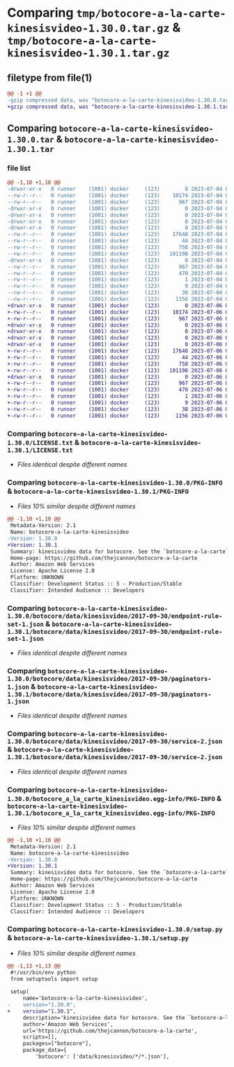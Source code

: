 # Comparing `tmp/botocore-a-la-carte-kinesisvideo-1.30.0.tar.gz` & `tmp/botocore-a-la-carte-kinesisvideo-1.30.1.tar.gz`

## filetype from file(1)

```diff
@@ -1 +1 @@
-gzip compressed data, was "botocore-a-la-carte-kinesisvideo-1.30.0.tar", last modified: Tue Jul  4 01:44:41 2023, max compression
+gzip compressed data, was "botocore-a-la-carte-kinesisvideo-1.30.1.tar", last modified: Thu Jul  6 01:45:12 2023, max compression
```

## Comparing `botocore-a-la-carte-kinesisvideo-1.30.0.tar` & `botocore-a-la-carte-kinesisvideo-1.30.1.tar`

### file list

```diff
@@ -1,18 +1,18 @@
-drwxr-xr-x   0 runner    (1001) docker     (123)        0 2023-07-04 01:44:41.850662 botocore-a-la-carte-kinesisvideo-1.30.0/
--rw-r--r--   0 runner    (1001) docker     (123)    10174 2023-07-04 01:44:41.000000 botocore-a-la-carte-kinesisvideo-1.30.0/LICENSE.txt
--rw-r--r--   0 runner    (1001) docker     (123)      967 2023-07-04 01:44:41.850662 botocore-a-la-carte-kinesisvideo-1.30.0/PKG-INFO
-drwxr-xr-x   0 runner    (1001) docker     (123)        0 2023-07-04 01:44:41.846662 botocore-a-la-carte-kinesisvideo-1.30.0/botocore/
-drwxr-xr-x   0 runner    (1001) docker     (123)        0 2023-07-04 01:44:41.846662 botocore-a-la-carte-kinesisvideo-1.30.0/botocore/data/
-drwxr-xr-x   0 runner    (1001) docker     (123)        0 2023-07-04 01:44:41.846662 botocore-a-la-carte-kinesisvideo-1.30.0/botocore/data/kinesisvideo/
-drwxr-xr-x   0 runner    (1001) docker     (123)        0 2023-07-04 01:44:41.850662 botocore-a-la-carte-kinesisvideo-1.30.0/botocore/data/kinesisvideo/2017-09-30/
--rw-r--r--   0 runner    (1001) docker     (123)    17648 2023-07-04 01:44:02.000000 botocore-a-la-carte-kinesisvideo-1.30.0/botocore/data/kinesisvideo/2017-09-30/endpoint-rule-set-1.json
--rw-r--r--   0 runner    (1001) docker     (123)       44 2023-07-04 01:44:02.000000 botocore-a-la-carte-kinesisvideo-1.30.0/botocore/data/kinesisvideo/2017-09-30/examples-1.json
--rw-r--r--   0 runner    (1001) docker     (123)      758 2023-07-04 01:44:02.000000 botocore-a-la-carte-kinesisvideo-1.30.0/botocore/data/kinesisvideo/2017-09-30/paginators-1.json
--rw-r--r--   0 runner    (1001) docker     (123)   101198 2023-07-04 01:44:02.000000 botocore-a-la-carte-kinesisvideo-1.30.0/botocore/data/kinesisvideo/2017-09-30/service-2.json
-drwxr-xr-x   0 runner    (1001) docker     (123)        0 2023-07-04 01:44:41.850662 botocore-a-la-carte-kinesisvideo-1.30.0/botocore_a_la_carte_kinesisvideo.egg-info/
--rw-r--r--   0 runner    (1001) docker     (123)      967 2023-07-04 01:44:41.000000 botocore-a-la-carte-kinesisvideo-1.30.0/botocore_a_la_carte_kinesisvideo.egg-info/PKG-INFO
--rw-r--r--   0 runner    (1001) docker     (123)      470 2023-07-04 01:44:41.000000 botocore-a-la-carte-kinesisvideo-1.30.0/botocore_a_la_carte_kinesisvideo.egg-info/SOURCES.txt
--rw-r--r--   0 runner    (1001) docker     (123)        1 2023-07-04 01:44:41.000000 botocore-a-la-carte-kinesisvideo-1.30.0/botocore_a_la_carte_kinesisvideo.egg-info/dependency_links.txt
--rw-r--r--   0 runner    (1001) docker     (123)        9 2023-07-04 01:44:41.000000 botocore-a-la-carte-kinesisvideo-1.30.0/botocore_a_la_carte_kinesisvideo.egg-info/top_level.txt
--rw-r--r--   0 runner    (1001) docker     (123)       38 2023-07-04 01:44:41.850662 botocore-a-la-carte-kinesisvideo-1.30.0/setup.cfg
--rw-r--r--   0 runner    (1001) docker     (123)     1156 2023-07-04 01:44:41.000000 botocore-a-la-carte-kinesisvideo-1.30.0/setup.py
+drwxr-xr-x   0 runner    (1001) docker     (123)        0 2023-07-06 01:45:12.914925 botocore-a-la-carte-kinesisvideo-1.30.1/
+-rw-r--r--   0 runner    (1001) docker     (123)    10174 2023-07-06 01:45:12.000000 botocore-a-la-carte-kinesisvideo-1.30.1/LICENSE.txt
+-rw-r--r--   0 runner    (1001) docker     (123)      967 2023-07-06 01:45:12.914925 botocore-a-la-carte-kinesisvideo-1.30.1/PKG-INFO
+drwxr-xr-x   0 runner    (1001) docker     (123)        0 2023-07-06 01:45:12.914925 botocore-a-la-carte-kinesisvideo-1.30.1/botocore/
+drwxr-xr-x   0 runner    (1001) docker     (123)        0 2023-07-06 01:45:12.914925 botocore-a-la-carte-kinesisvideo-1.30.1/botocore/data/
+drwxr-xr-x   0 runner    (1001) docker     (123)        0 2023-07-06 01:45:12.914925 botocore-a-la-carte-kinesisvideo-1.30.1/botocore/data/kinesisvideo/
+drwxr-xr-x   0 runner    (1001) docker     (123)        0 2023-07-06 01:45:12.914925 botocore-a-la-carte-kinesisvideo-1.30.1/botocore/data/kinesisvideo/2017-09-30/
+-rw-r--r--   0 runner    (1001) docker     (123)    17648 2023-07-06 01:44:40.000000 botocore-a-la-carte-kinesisvideo-1.30.1/botocore/data/kinesisvideo/2017-09-30/endpoint-rule-set-1.json
+-rw-r--r--   0 runner    (1001) docker     (123)       44 2023-07-06 01:44:40.000000 botocore-a-la-carte-kinesisvideo-1.30.1/botocore/data/kinesisvideo/2017-09-30/examples-1.json
+-rw-r--r--   0 runner    (1001) docker     (123)      758 2023-07-06 01:44:40.000000 botocore-a-la-carte-kinesisvideo-1.30.1/botocore/data/kinesisvideo/2017-09-30/paginators-1.json
+-rw-r--r--   0 runner    (1001) docker     (123)   101198 2023-07-06 01:44:40.000000 botocore-a-la-carte-kinesisvideo-1.30.1/botocore/data/kinesisvideo/2017-09-30/service-2.json
+drwxr-xr-x   0 runner    (1001) docker     (123)        0 2023-07-06 01:45:12.914925 botocore-a-la-carte-kinesisvideo-1.30.1/botocore_a_la_carte_kinesisvideo.egg-info/
+-rw-r--r--   0 runner    (1001) docker     (123)      967 2023-07-06 01:45:12.000000 botocore-a-la-carte-kinesisvideo-1.30.1/botocore_a_la_carte_kinesisvideo.egg-info/PKG-INFO
+-rw-r--r--   0 runner    (1001) docker     (123)      470 2023-07-06 01:45:12.000000 botocore-a-la-carte-kinesisvideo-1.30.1/botocore_a_la_carte_kinesisvideo.egg-info/SOURCES.txt
+-rw-r--r--   0 runner    (1001) docker     (123)        1 2023-07-06 01:45:12.000000 botocore-a-la-carte-kinesisvideo-1.30.1/botocore_a_la_carte_kinesisvideo.egg-info/dependency_links.txt
+-rw-r--r--   0 runner    (1001) docker     (123)        9 2023-07-06 01:45:12.000000 botocore-a-la-carte-kinesisvideo-1.30.1/botocore_a_la_carte_kinesisvideo.egg-info/top_level.txt
+-rw-r--r--   0 runner    (1001) docker     (123)       38 2023-07-06 01:45:12.914925 botocore-a-la-carte-kinesisvideo-1.30.1/setup.cfg
+-rw-r--r--   0 runner    (1001) docker     (123)     1156 2023-07-06 01:45:12.000000 botocore-a-la-carte-kinesisvideo-1.30.1/setup.py
```

### Comparing `botocore-a-la-carte-kinesisvideo-1.30.0/LICENSE.txt` & `botocore-a-la-carte-kinesisvideo-1.30.1/LICENSE.txt`

 * *Files identical despite different names*

### Comparing `botocore-a-la-carte-kinesisvideo-1.30.0/PKG-INFO` & `botocore-a-la-carte-kinesisvideo-1.30.1/PKG-INFO`

 * *Files 10% similar despite different names*

```diff
@@ -1,10 +1,10 @@
 Metadata-Version: 2.1
 Name: botocore-a-la-carte-kinesisvideo
-Version: 1.30.0
+Version: 1.30.1
 Summary: kinesisvideo data for botocore. See the `botocore-a-la-carte` package for more info.
 Home-page: https://github.com/thejcannon/botocore-a-la-carte
 Author: Amazon Web Services
 License: Apache License 2.0
 Platform: UNKNOWN
 Classifier: Development Status :: 5 - Production/Stable
 Classifier: Intended Audience :: Developers
```

### Comparing `botocore-a-la-carte-kinesisvideo-1.30.0/botocore/data/kinesisvideo/2017-09-30/endpoint-rule-set-1.json` & `botocore-a-la-carte-kinesisvideo-1.30.1/botocore/data/kinesisvideo/2017-09-30/endpoint-rule-set-1.json`

 * *Files identical despite different names*

### Comparing `botocore-a-la-carte-kinesisvideo-1.30.0/botocore/data/kinesisvideo/2017-09-30/paginators-1.json` & `botocore-a-la-carte-kinesisvideo-1.30.1/botocore/data/kinesisvideo/2017-09-30/paginators-1.json`

 * *Files identical despite different names*

### Comparing `botocore-a-la-carte-kinesisvideo-1.30.0/botocore/data/kinesisvideo/2017-09-30/service-2.json` & `botocore-a-la-carte-kinesisvideo-1.30.1/botocore/data/kinesisvideo/2017-09-30/service-2.json`

 * *Files identical despite different names*

### Comparing `botocore-a-la-carte-kinesisvideo-1.30.0/botocore_a_la_carte_kinesisvideo.egg-info/PKG-INFO` & `botocore-a-la-carte-kinesisvideo-1.30.1/botocore_a_la_carte_kinesisvideo.egg-info/PKG-INFO`

 * *Files 10% similar despite different names*

```diff
@@ -1,10 +1,10 @@
 Metadata-Version: 2.1
 Name: botocore-a-la-carte-kinesisvideo
-Version: 1.30.0
+Version: 1.30.1
 Summary: kinesisvideo data for botocore. See the `botocore-a-la-carte` package for more info.
 Home-page: https://github.com/thejcannon/botocore-a-la-carte
 Author: Amazon Web Services
 License: Apache License 2.0
 Platform: UNKNOWN
 Classifier: Development Status :: 5 - Production/Stable
 Classifier: Intended Audience :: Developers
```

### Comparing `botocore-a-la-carte-kinesisvideo-1.30.0/setup.py` & `botocore-a-la-carte-kinesisvideo-1.30.1/setup.py`

 * *Files 10% similar despite different names*

```diff
@@ -1,13 +1,13 @@
 #!/usr/bin/env python
 from setuptools import setup
 
 setup(
     name='botocore-a-la-carte-kinesisvideo',
-    version="1.30.0",
+    version="1.30.1",
     description='kinesisvideo data for botocore. See the `botocore-a-la-carte` package for more info.',
     author='Amazon Web Services',
     url='https://github.com/thejcannon/botocore-a-la-carte',
     scripts=[],
     packages=["botocore"],
     package_data={
         'botocore': ['data/kinesisvideo/*/*.json'],
```


